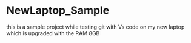 # NewLaptop_Sample
this is a sample project while testing git with Vs code on my new laptop which is upgraded with the RAM 8GB
